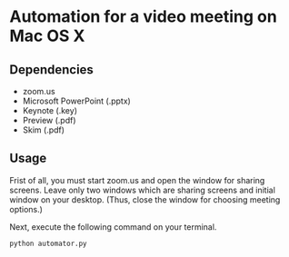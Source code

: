 # Automation for a video meeting on Mac OS X

## Dependencies

- zoom.us
- Microsoft PowerPoint (.pptx)
- Keynote (.key)
- Preview (.pdf)
- Skim (.pdf)

## Usage

Frist of all, you must start zoom.us and open the window for sharing screens.
Leave only two windows which are sharing screens and initial window on your desktop.
(Thus, close the window for choosing meeting options.)

Next, execute the following command on your terminal.

```
python automator.py
```
